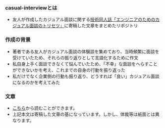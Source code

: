 ### casual-interviewとは
* 友人が作成したカジュアル面談に関する[技術同人誌「エンジニアのためのカジュアル面談のトリセツ」](https://gishohaku.dev/gishohaku5/circles/zevU9CtUnAoDni4Dm1LI)に寄稿した文章をまとめたリポジトリ

### 作成の背景
* 著者である友人がカジュアル面談の体験談を集めており、当時頻繁に面談を受けていたため、それらの振り返りとして言語化するために作文
* 私自身上手く面談できなくて悩んでいたため、「不幸」な面談をへらすことができないかを考え、これまでの自身の行動を振り返った
* 私だけでなく企業側の行動も振り返り、どうすれば「良い」カジュアル面談になるのかを考えてみた

### 文章
* [こちら](https://github.com/Zack-K/casual-interview/blob/master/chapter-interviewee.md)から読むことができます。  
* 上記本文は寄稿した文章の基になっています。しかし、体裁等は紙面とは異なります。
